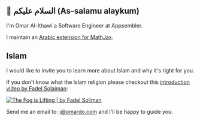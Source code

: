 ## :handshake: السلام عليكم (As-salamu alaykum)

I'm Omar Al-Ithawi a Software Engineer at Appsembler.

I maintain an [Arabic extension for MathJax](https://github.com/OmarIthawi/arabic-mathjax).

## Islam

I would like to invite you to learn more about Islam and why it's right for you.

If you don't know what the Islam religion please checkout this [introduction video by Fadel Solaiman](https://www.youtube.com/watch?v=bdH16Hz1naI):

<a href="https://www.youtube.com/watch?v=bdH16Hz1naI"><img alt="The Fog is Lifting | by Fadel Soliman" title="The Fog is Lifting | by Fadel Soliman" src="https://i.ytimg.com/vi/bdH16Hz1naI/hqdefault.jpg" /></a>

Send me an email to: i@omardo.com and I'll be happy to guide you.
